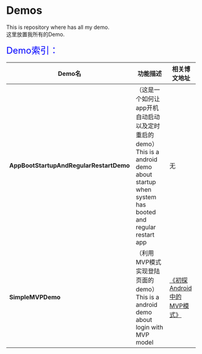 # Demos
This is repository where has all my demo.<br/>
这里放置我所有的Demo.

<font color='blue' size='5'>Demo索引：</font>

Demo名|功能描述|相关博文地址
---|---|---
**AppBootStartupAndRegularRestartDemo**|（这是一个如何让app开机自动启动以及定时重启的demo）This is a android demo about startup when system has booted and regular restart app|无
**SimpleMVPDemo**|（利用MVP模式实现登陆页面的demo）This is a android demo about login with MVP model|[《初探Android中的MVP模式》](http://jiangbing.me/blog/2016/02/20/the-overview-of-the-andorid-mvp/)




